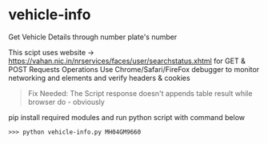 # vehicle-info
Get Vehicle Details through number plate's number

This scipt uses website -> https://vahan.nic.in/nrservices/faces/user/searchstatus.xhtml for GET & POST Requests Operations
Use Chrome/Safari/FireFox debugger to monitor networking and elements and verify headers & cookies

> Fix Needed: The Script response doesn't appends table result while browser do - obviously

pip install required modules and run python script with command below

`>>> python vehicle-info.py MH04GM9660`
